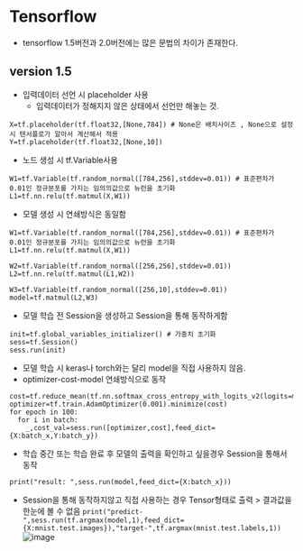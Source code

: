 # Tensorflow
- tensorflow 1.5버전과 2.0버전에는 많은 문법의 차이가 존재한다.
## version 1.5
- 입력데이터 선언 시 placeholder 사용 
  - 입력데이터가 정해지지 않은 상태에서 선언만 해놓는 것.
```
X=tf.placeholder(tf.float32,[None,784]) # None은 배치사이즈 , None으로 설정시 텐서플로가 알아서 계산해서 적용
Y=tf.placeholder(tf.float32,[None,10])
```
- 노드 생성 시 tf.Variable사용 
```
W1=tf.Variable(tf.random_normal([784,256],stddev=0.01)) # 표준편차가 0.01인 정규분포를 가지는 임의의값으로 뉴런을 초기화
L1=tf.nn.relu(tf.matmul(X,W1))
```
- 모델 생성 시 연쇄방식은 동일함
```
W1=tf.Variable(tf.random_normal([784,256],stddev=0.01)) # 표준편차가 0.01인 정규분포를 가지는 임의의값으로 뉴런을 초기화
L1=tf.nn.relu(tf.matmul(X,W1))

W2=tf.Variable(tf.random_normal([256,256],stddev=0.01))
L2=tf.nn.relu(tf.matmul(L1,W2))

W3=tf.Variable(tf.random_normal([256,10],stddev=0.01))
model=tf.matmul(L2,W3)
```
- 모델 학습 전 Session을 생성하고 Session을 통해 동작하게함
```
init=tf.global_variables_initializer() # 가중치 초기화
sess=tf.Session()
sess.run(init)
```
- 모델 학습 시 keras나 torch와는 달리 model을 직접 사용하지 않음.
- optimizer-cost-model 연쇄방식으로 동작
```
cost=tf.reduce_mean(tf.nn.softmax_cross_entropy_with_logits_v2(logits=model,labels=Y))
optimizer=tf.train.AdamOptimizer(0.001).minimize(cost)
for epoch in 100:
  for i in batch:
    _,cost_val=sess.run([optimizer,cost],feed_dict={X:batch_x,Y:batch_y})
```
- 학습 중간 또는 학습 완료 후 모델의 출력을 확인하고 싶을경우 Session을 통해서 동작
```
print("result: ",sess.run(model,feed_dict={X:batch_x}))
```
- Session을 통해 동작하지않고 직접 사용하는 경우 Tensor형태로 출력 > 결과값을 한눈에 볼 수 없음 
 ```print("predict-",sess.run(tf.argmax(model,1),feed_dict={X:mnist.test.images}),"target-",tf.argmax(mnist.test.labels,1))``` \
![image](https://user-images.githubusercontent.com/70633080/126263666-0ea96684-b4e4-4a01-9531-af1fea5cc934.png)
